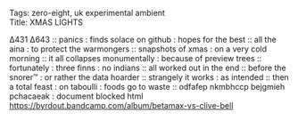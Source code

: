 Tags: zero-eight, uk experimental ambient      
Title: XMAS LIGHTS
  
∆431 ∆643 :: panics : finds solace on github : hopes for the best :: all the aina : to protect the warmongers :: snapshots of xmas : on a very cold morning :: it all collapses monumentally : because of preview trees :: fortunately : three finns : no indians :: all worked out in the end :: before the snorer™ : or rather the data hoarder :: strangely it works : as intended :: then a total feast : on taboulli : foods go to waste :: odfafep nkmbhccp bejgmieh pchacaeak : document blocked html  
<https://byrdout.bandcamp.com/album/betamax-vs-clive-bell>  
